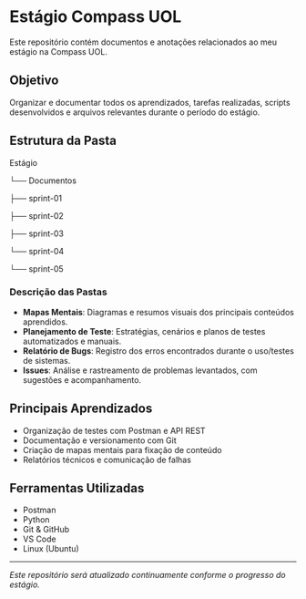 # Estágio Compass UOL

Este repositório contém documentos e anotações relacionados ao meu estágio na Compass UOL.

## Objetivo

Organizar e documentar todos os aprendizados, tarefas realizadas, scripts desenvolvidos e arquivos relevantes durante o período do estágio.

##  Estrutura da Pasta

Estágio

└── Documentos

├── sprint-01

├── sprint-02

├── sprint-03

└── sprint-04

└── sprint-05






### Descrição das Pastas

- **Mapas Mentais**: Diagramas e resumos visuais dos principais conteúdos aprendidos.
- **Planejamento de Teste**: Estratégias, cenários e planos de testes automatizados e manuais.
- **Relatório de Bugs**: Registro dos erros encontrados durante o uso/testes de sistemas.
- **Issues**: Análise e rastreamento de problemas levantados, com sugestões e acompanhamento.

## Principais Aprendizados

- Organização de testes com Postman e API REST
- Documentação e versionamento com Git
- Criação de mapas mentais para fixação de conteúdo
- Relatórios técnicos e comunicação de falhas

## Ferramentas Utilizadas

- Postman  
- Python  
- Git & GitHub  
- VS Code  
- Linux (Ubuntu)

---

*Este repositório será atualizado continuamente conforme o progresso do estágio.*
